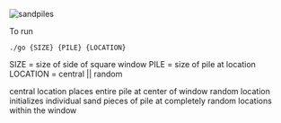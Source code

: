 ![sandpiles](https://github.com/user-attachments/assets/f9c311b3-6044-4066-9d1d-bed1e1aecbb6)


To run 

```./go {SIZE} {PILE} {LOCATION}```

SIZE = size of side of square window
PILE = size of pile at location
LOCATION = central || random




central location places entire pile at center of window
random location initializes individual sand pieces of pile at completely random locations within the window
